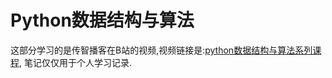 # Python数据结构与算法

这部分学习的是传智播客在B站的视频,视频链接是:[python数据结构与算法系列课程](https://www.bilibili.com/video/av21540971), 笔记仅仅用于个人学习记录.